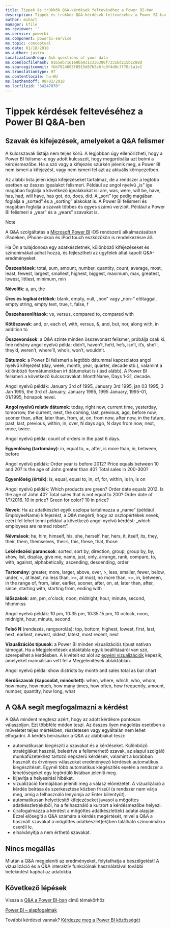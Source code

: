 ```yaml
---
title: Tippek és trükkök Q&A-kérdések feltevéséhez a Power BI-ban
description: Tippek és trükkök Q&A-kérdések feltevéséhez a Power BI-ban
author: mihart
manager: kfile
ms.reviewer: ''
ms.service: powerbi
ms.component: powerbi-service
ms.topic: conceptual
ms.date: 01/18/2018
ms.author: jastru
LocalizationGroup: Ask questions of your data
ms.openlocfilehash: 0165eb7161e9ba931c336300f73316d215b1c88d
ms.sourcegitcommit: fbb7924603f8915d07b5e6fc8f4d0c7f70c1a1e1
ms.translationtype: HT
ms.contentlocale: hu-HU
ms.lasthandoff: 08/02/2018
ms.locfileid: "34247070"
---
```

# <a name="tips-for-asking-questions-in-power-bi-qa"></a>Tippek kérdések feltevéséhez a Power BI Q&A-ben
## <a name="words-and-terminology-that-qa-recognizes"></a>Szavak és kifejezések, amelyeket a Q&A felismer
A kulcsszavak listája nem teljes körű.  A legjobban úgy ellenőrizheti, hogy a Power BI felismer-e egy adott kulcsszót, hogy megpróbálja azt beírni a kérdésmezőbe.  Ha a szó vagy a kifejezés szürkén jelenik meg, a Power BI nem ismeri a kifejezést, vagy nem ismeri fel azt az aktuális környezetben.

Az alábbi lista jelen idejű kifejezéseket tartalmaz, de a rendszer a legtöbb esetben az összes igealakot felismeri. Például az angol nyelvű „is” ige magában foglalja a következő igealakokat is: are, was, were, will be, have, has, had, will have, has got, do, does, did.  A „sort” ige pedig magában foglalja a „sorted” és a „sorting” alakokat is.  A Power BI felismeri és magában foglalja a szavak többes és egyes számú verzióit. Például a Power BI felismeri a „year” és a „years” szavakat is.

> [!NOTE]
> A Q&A szolgáltatás a [Microsoft Power BI](mobile-apps-ios-qna.md) iOS rendszerű alkalmazásában iPadeken, iPhone-okon és iPod touch eszközökön is rendelkezésre áll.
> 
> 

Ha Ön a tulajdonosa egy adatkészletnek, különböző kifejezéseket és szinonimákat adhat hozzá, és fejlesztheti az ügyfelek által kapott Q&A-eredményeket.

**Összesítések**: total, sum, amount, number, quantity, count, average, most, least, fewest, largest, smallest, highest, biggest, maximum, max, greatest, lowest, littlest, minimum, min

**Névelők**: a, an, the

**Üres és logikai értékek**: blank, empty, null, „non” vagy „non-” előtaggal, empty string, empty text, true, t, false, f

**Összehasonlítások**: vs, versus, compared to, compared with

**Kötőszavak**: and, or, each of, with, versus, &, and, but, nor, along with, in addition to

**Összevonások**: a Q&A szinte minden összevonást felismer, próbálja csak ki.  Íme néhány angol nyelvű példa: didn’t, haven’t, he’d, he’s, isn’t, it’s, she’ll, they’d, weren’t, where’ll, who’s, won’t, wouldn’t.

**Dátumok**: a Power BI felismeri a legtöbb dátummal kapcsolatos angol nyelvű kifejezést (day, week, month, year, quarter, decade stb.), valamint a különböző formátumokban írt dátumokat is (lásd alább). A Power BI felismeri a következő kulcsszavakat: MonthName, Days 1-31, decade.

Angol nyelvű példák: January 3rd of 1995, January 3rd 1995, jan 03 1995, 3 Jan 1995, the 3rd of January, January 1995, 1995 January, 1995-01, 01/1995, hónapok nevei.

**Angol nyelvű relatív dátumok**: today, right now, current time, yesterday, tomorrow, the current, next, the coming, last, previous, ago, before now, sooner than, after, later than, from, at, on, from now, after now, in the future, past, last, previous, within, in, over, N days ago, N days from now, next, once, twice.

Angol nyelvű példa: count of orders in the past 6 days.

**Egyenlőség (tartomány)**: in, equal to, =, after, is more than, in, between, before

Angol nyelvű példák: Order year is before 2012? Price equals between 10 and 20? Is the age of John greater than 40? Total sales in 200-300?

**Egyenlőség (érték)**: is, equal, equal to, in, of, for, within, is in, is on

Angol nyelvű példák: Which products are green? Order date equals 2012. Is the age of John 40? Total sales that is not equal to 200? Order date of 1/1/2016. 10 in price? Green for color? 10 in price?

**Nevek**: Ha az adatkészlet egyik oszlopa tartalmazza a „name” (például EmployeeName) kifejezést, a Q&A megérti, hogy az oszlopértékek nevek, ezért fel lehet tenni például a következő angol nyelvű kérdést: „which employees are named robert”.

**Névmások**: he, him, himself, his, she, herself, her, hers, it, itself, its, they, their, them, themselves, theirs, this, these, that, those

**Lekérdezési parancsok**: sorted, sort by, direction, group, group by, by, show, list, display, give me, name, just, only, arrange, rank, compare, to, with, against, alphabetically, ascending, descending, order

**Tartomány**: greater, more, larger, above, over, >, less, smaller, fewer, below, under, <,  at least, no less than, >=, at most, no more than, <=, in, between, in the range of, from, later, earlier, sooner, after, on, at, later than, after, since, starting with, starting from, ending with

**Időszakok**: am, pm, o'clock, noon, midnight, hour, minute, second, hh:mm:ss

Angol nyelvű példák: 10 pm, 10:35 pm, 10:35:15 pm, 10 oclock, noon, midnight, hour, minute, second.

**Felső N** (rendezés, rangsorolás): top, bottom, highest, lowest, first, last, next, earliest, newest, oldest, latest, most recent, next

**Vizualizációs típusok**: a Power BI minden vizualizációs típust natívan támogat.  Ha a Megjelenítések ablaktábla egyik beállításáról van szó, szerepelhet a kérdésben.  A kivételt ez alól az [egyéni vizualizációk](power-bi-custom-visuals.md) képezik, amelyeket manuálisan vett fel a Megjelenítések ablaktáblán.

Angol nyelvű példa: show districts by month and sales total as bar chart

**Kérdőszavak (kapcsolat, minősített)**: when, where, which, who, whom, how many, how much, how many times, how often, how frequently, amount, number, quantity, how long, what

## <a name="qa-helps-you-phrase-the-question"></a>A Q&A segít megfogalmazni a kérdést
A Q&A mindent megtesz azért, hogy az adott kérdésre pontosan válaszoljon. Ezt többféle módon teszi. Az összes ilyen megoldás esetében a műveletet teljes mértékben, részletesen vagy egyáltalán nem lehet elfogadni. A kérdés beírásakor a Q&A az alábbiakat teszi:

* automatikusan kiegészíti a szavakat és a kérdéseket. Különböző stratégiákat használ, beleértve a felismerhető szavak, az alapul szolgáló munkafüzetekhez tartozó népszerű kérdések, valamint a korábban használt és érvényes válaszokat eredményező kérdések automatikus kiegészítését. Egynél több automatikus kiegészítés esetén a rendszer a lehetőségeket egy legördülő listában jeleníti meg.
* kijavítja a helyesírási hibákat.
* vizualizáció formájában jeleníti meg a válasz előnézetét. A vizualizáció a kérdés beírása és szerkesztése közben frissül (a rendszer nem várja meg, amíg a felhasználó lenyomja az Enter billentyűt).
* automatikusan helyettesítő kifejezéseket javasol a mögöttes adatkészlet(ek)ből, ha a felhasználó a kurzort a kérdésmezőbe helyezi.
* újrafogalmazza a kérdést a mögöttes adatkészlet(ek) adatai alapján. Ezzel elősegíti a Q&A számára a kérdés megértését, mivel a Q&A a használt szavakat a mögöttes adatkészlet(ek)ben található szinonimákra cseréli le.
* elhalványítja a nem érthető szavakat.

## <a name="dont-stop-now"></a>Nincs megállás
Miután a Q&A megjeleníti az eredményeket, folytathatja a beszélgetést! A vizualizáció és a Q&A interaktív funkcióinak használatával további betekintést kaphat az adatokba.

## <a name="next-steps"></a>Következő lépések
Vissza a [Q&A a Power BI-ban](power-bi-q-and-a.md) című témakörhöz  

[Power BI – alapfogalmak](service-basic-concepts.md)  

További kérdései vannak? [Kérdezze meg a Power BI közösségét](http://community.powerbi.com/)

